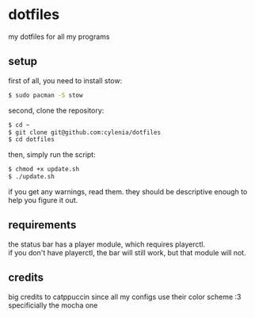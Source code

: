 # dotfiles
my dotfiles for all my programs  

## setup
first of all, you need to install stow:
```bash
$ sudo pacman -S stow
```
second, clone the repository:
```bash
$ cd ~
$ git clone git@github.com:cylenia/dotfiles
$ cd dotfiles
```
then, simply run the script:
```bash
$ chmod +x update.sh
$ ./update.sh
```
if you get any warnings, read them. they should be descriptive enough to help you figure it out.

## requirements
the status bar has a player module, which requires playerctl.  
if you don't have playerctl, the bar will still work, but that module will not.

## credits
big credits to catppuccin since all my configs use their color scheme :3  
specificially the mocha one
